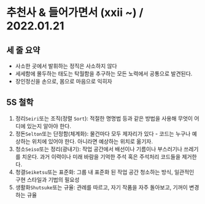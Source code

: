 # 추천사 & 들어가면서 (xxii ~) / 2022.01.21

## 세 줄 요약

- 사소한 곳에서 발휘하는 정직은 사소하지 않다
- 세세함에 몰두하는 태도는 탁월함을 추구하는 모든 노력에서 공통으로 발견된다.
- 장인정신을 손으로, 몸으로 마음으로 익히자

## 5S 철학

1. 정리`Seiri`또는 조직(정렬 `Sort`): 적절한 명명법 등과 같은 방법을 사용해 무엇이 어디에 있는지 알아야 한다.
2. 정돈`Selton`또는 단정함(체계화): 물건마다 모두 제자리가 있다 - 코드는 누구나 예상하는 위치에 있어야 한다. 아니라면 예상하는 위치로 옮기자.
3. 청소`Seiso`또는 정리(광내기): 작업 공간에서 배선이나 기름이나 부스러기나 쓰레기를 치운다. 과거 이력이나 미래 바람을 기억한 주석 혹은 주석처리 코드들을 제거한다.
4. 청결`Seiketsu`또는 표준화: 그룹 내 표준화 된 작업 공간 청소하는 방식, 일관적인 구현 스타일과 기법의 필요성
5. 생활화`Shutsuke`또는 규율: 관례를 따르고, 자기 작품을 자주 돌아보고, 기꺼이 변경하는 규율
